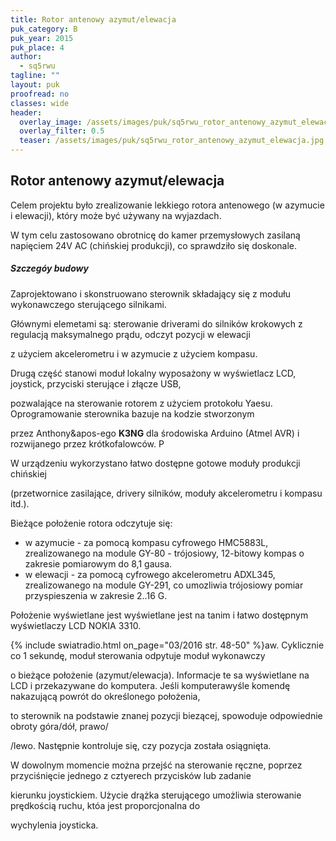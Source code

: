 ```yaml
---
title: Rotor antenowy azymut/elewacja
puk_category: B
puk_year: 2015
puk_place: 4
author: 
  - sq5rwu
tagline: ""
layout: puk
proofread: no
classes: wide
header:
  overlay_image: /assets/images/puk/sq5rwu_rotor_antenowy_azymut_elewacja.jpg
  overlay_filter: 0.5
  teaser: /assets/images/puk/sq5rwu_rotor_antenowy_azymut_elewacja.jpg
---
```






 







Rotor antenowy azymut/elewacja
------------------------------





 Celem projektu było zrealizowanie lekkiego rotora antenowego (w azymucie i elewacji), który może być używany na wyjazdach.

 W tym celu zastosowano obrotnicę do kamer przemysłowych zasilaną napięciem 24V AC (chińskiej produkcji), co sprawdziło się doskonale.




##### Szczegóy budowy




Zaprojektowano i skonstruowano sterownik składający się z modułu wykonawczego sterującego silnikami.

Głównymi elemetami są: sterowanie driverami do silników krokowych z regulacją maksymalnego prądu, odczyt pozycji w elewacji

z użyciem akcelerometru i w azymucie z użyciem kompasu.






 Drugą część stanowi moduł lokalny wyposażony w wyświetlacz LCD, joystick, przyciski sterujące i złącze USB,

 pozwalające na sterowanie rotorem z użyciem protokołu Yaesu. Oprogramowanie sterownika bazuje na kodzie stworzonym

 przez Anthony&apos-ego **K3NG** dla środowiska Arduino (Atmel AVR) i rozwijanego przez krótkofalowców. P

 




 W urządzeniu wykorzystano łatwo dostępne gotowe moduły produkcji chińskiej

 (przetwornice zasilające, drivery silników, moduły akcelerometru i kompasu itd.).






 Bieżące położenie rotora odczytuje się:

 

* w azymucie - za pomocą kompasu cyfrowego HMC5883L, zrealizowanego na module GY-80 - trójosiowy, 12-bitowy kompas o zakresie pomiarowym do 8,1 gausa.
* w elewacji - za pomocą cyfrowego akcelerometru ADXL345, zrealizowanego na module GY-291, co umozliwia trójosiowy pomiar przyspieszenia w zakresie 2..16 G.





Położenie wyświetlane jest wyświetlane jest na tanim i łatwo dostępnym wyświetlaczy LCD NOKIA 3310.






{% include swiatradio.html on_page="03/2016 str. 48-50" %}aw. Cyklicznie co 1 sekundę, moduł sterowania odpytuje moduł wykonawczy

 o bieżące położenie (azymut/elewacja). Informacje te sa wyświetlane na LCD i przekazywane do komputera. Jeśli komputerawyśle komendę nakazującą powrót do określonego położenia,

 to sterownik na podstawie znanej pozycji biezącej, spowoduje odpowiednie obroty góra/dół, prawo/

 /lewo. Następnie kontroluje się, czy pozycja została osiągnięta.






 W dowolnym momencie można przejść na sterowanie ręczne, poprzez przyciśnięcie jednego z cztyerech przycisków lub zadanie

 kierunku joystickiem. Użycie drążka sterującego umożliwia sterowanie prędkością ruchu, któa jest proporcjonalna do

 wychylenia joysticka.









 





 


